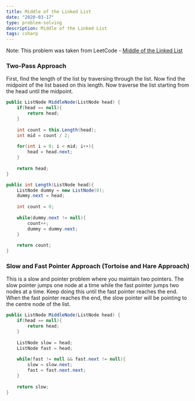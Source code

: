 ```yaml
---
title: Middle of the Linked List
date: "2020-03-17"
type: problem-solving
description: Middle of the Linked List
tags: csharp
---
```


Note: This problem was taken from LeetCode - [Middle of the Linked List](https://leetcode.com/problems/middle-of-the-linked-list/)


### Two-Pass Approach

First, find the length of the list by traversing through the list. Now find the midpoint of the list based on this length. Now traverse the list starting from the head until the midpoint.

```csharp
public ListNode MiddleNode(ListNode head) {
    if(head == null){
        return head;
    }
    
    int count = this.Length(head);
    int mid = count / 2;
    
    for(int i = 0; i < mid; i++){
        head = head.next;
    }
    
    return head;
}

public int Length(ListNode head){
    ListNode dummy = new ListNode(0);
    dummy.next = head;
    
    int count = 0;
    
    while(dummy.next != null){
        count++;
        dummy = dummy.next;
    }
    
    return count;
}
```

### Slow and Fast Pointer Approach (Tortoise and Hare Approach)

This is a slow and pointer problem where you maintain two pointers. The slow pointer jumps one node at a time while the fast pointer jumps two nodes at a time. Keep doing this until the fast pointer reaches the end. When the fast pointer reaches the end, the slow pointer will be pointing to the centre node of the list.

```csharp
public ListNode MiddleNode(ListNode head) {
    if(head == null){
        return head;
    }
    
    ListNode slow = head;
    ListNode fast = head;
    
    while(fast != null && fast.next != null){
        slow = slow.next;
        fast = fast.next.next;
    }
    
    return slow;
}
```
